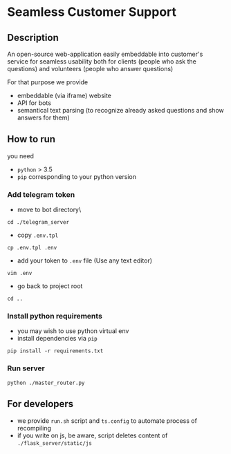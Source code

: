 # Seamless Customer Support

## Description
An open-source web-application easily embeddable into customer's service for seamless usability both for clients (people who ask the questions) and volunteers (people who answer questions)

For that purpose we provide 
- embeddable (via iframe) website
- API for bots
- semantical text parsing (to recognize already asked questions and show answers for them)

## How to run
you need 
- `python` > 3.5
- `pip` corresponding to your python version

### Add telegram token
- move to bot directory\

```cd ./telegram_server```
- copy `.env.tpl`

```cp .env.tpl .env```
- add your token to `.env` file (Use any text editor)

```vim .env```
- go back to project root

```cd ..```

### Install python requirements
- you may wish to use python virtual env
- install dependencies via `pip`

```pip install -r requirements.txt```

### Run server
```python ./master_router.py```

## For developers
- we provide `run.sh` script and `ts.config` to automate process of recompiling 
- if you write on js, be aware, script deletes content of `./flask_server/static/js`
